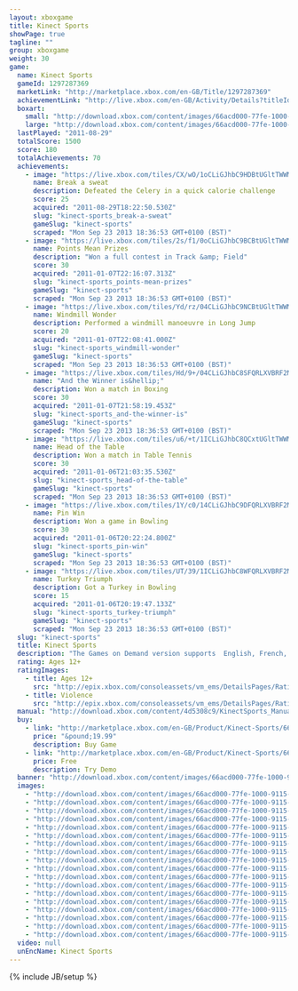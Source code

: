 ```yaml
---
layout: xboxgame
title: Kinect Sports
showPage: true
tagline: ""
group: xboxgame
weight: 30
game: 
  name: Kinect Sports
  gameId: 1297287369
  marketLink: "http://marketplace.xbox.com/en-GB/Title/1297287369"
  achievementLink: "http://live.xbox.com/en-GB/Activity/Details?titleId=1297287369"
  boxart: 
    small: "http://download.xbox.com/content/images/66acd000-77fe-1000-9115-d8024d5308c9/2057/boxartsm.jpg"
    large: "http://download.xbox.com/content/images/66acd000-77fe-1000-9115-d8024d5308c9/2057/boxartlg.jpg"
  lastPlayed: "2011-08-29"
  totalScore: 1500
  score: 180
  totalAchievements: 70
  achievements: 
    - image: "https://live.xbox.com/tiles/CX/wO/1oCLiGJhbC9HDBtUGltTWWM5L2FjaC8wLzYzAAAAAOfn5-khfBU=.jpg"
      name: Break a sweat
      description: Defeated the Celery in a quick calorie challenge
      score: 25
      acquired: "2011-08-29T18:22:50.530Z"
      slug: "kinect-sports_break-a-sweat"
      gameSlug: "kinect-sports"
      scraped: "Mon Sep 23 2013 18:36:53 GMT+0100 (BST)"
    - image: "https://live.xbox.com/tiles/2s/f1/0oCLiGJhbC9BCBtUGltTWWM5L2FjaC8wLzI1AAAAAOfn5-3ax8Y=.jpg"
      name: Points Mean Prizes
      description: "Won a full contest in Track &amp; Field"
      score: 30
      acquired: "2011-01-07T22:16:07.313Z"
      slug: "kinect-sports_points-mean-prizes"
      gameSlug: "kinect-sports"
      scraped: "Mon Sep 23 2013 18:36:53 GMT+0100 (BST)"
    - image: "https://live.xbox.com/tiles/Yd/rz/04CLiGJhbC9NCBtUGltTWWM5L2FjaC8wLzI5AAAAAOfn5-zc2n0=.jpg"
      name: Windmill Wonder
      description: Performed a windmill manoeuvre in Long Jump
      score: 20
      acquired: "2011-01-07T22:08:41.000Z"
      slug: "kinect-sports_windmill-wonder"
      gameSlug: "kinect-sports"
      scraped: "Mon Sep 23 2013 18:36:53 GMT+0100 (BST)"
    - image: "https://live.xbox.com/tiles/Hd/9+/04CLiGJhbC8SFQRLXVBRF2M5L2FjaC8wL2YAAAAA5+fn-FHfBg==.jpg"
      name: "And the Winner is&hellip;"
      description: Won a match in Boxing
      score: 30
      acquired: "2011-01-07T21:58:19.453Z"
      slug: "kinect-sports_and-the-winner-is"
      gameSlug: "kinect-sports"
      scraped: "Mon Sep 23 2013 18:36:53 GMT+0100 (BST)"
    - image: "https://live.xbox.com/tiles/u6/+t/1ICLiGJhbC8QCxtUGltTWWM5L2FjaC8wLzFkAAAAAOfn5-uCr6c=.jpg"
      name: Head of the Table
      description: Won a match in Table Tennis
      score: 30
      acquired: "2011-01-06T21:03:35.530Z"
      slug: "kinect-sports_head-of-the-table"
      gameSlug: "kinect-sports"
      scraped: "Mon Sep 23 2013 18:36:53 GMT+0100 (BST)"
    - image: "https://live.xbox.com/tiles/1Y/c0/14CLiGJhbC9DFQRLXVBRF2M5L2FjaC8wLzcAAAAA5+fn+BuHzg==.jpg"
      name: Pin Win
      description: Won a game in Bowling
      score: 30
      acquired: "2011-01-06T20:22:24.800Z"
      slug: "kinect-sports_pin-win"
      gameSlug: "kinect-sports"
      scraped: "Mon Sep 23 2013 18:36:53 GMT+0100 (BST)"
    - image: "https://live.xbox.com/tiles/UT/39/1ICLiGJhbC8WFQRLXVBRF2M5L2FjaC8wL2IAAAAA5+fn+9I9Sg==.jpg"
      name: Turkey Triumph
      description: Got a Turkey in Bowling
      score: 15
      acquired: "2011-01-06T20:19:47.133Z"
      slug: "kinect-sports_turkey-triumph"
      gameSlug: "kinect-sports"
      scraped: "Mon Sep 23 2013 18:36:53 GMT+0100 (BST)"
  slug: "kinect-sports"
  title: Kinect Sports
  description: "The Games on Demand version supports  English, French, Italian, German, Spanish, Potuguese, Russian, Japanese, Korean, Chinese.  Kinect Sports sends you, your friends and family into the stadium to bring out your potential as sporting legends. Experience all the thrills of six major events: Soccer, Bowling, Track &amp; Field, Boxing, Beach Volleyball and Table Tennis.  No controller required - your body is all you need. From delivering a supreme serve to vaulting the final hurdle, the Kinect sensor tracks all your movements. Play solo to boost your personal best, tackle computer-controlled opponents, send challenges across the globe via Xbox LIVE or gather around the TV for lively living room competition. There&apos;s even a mascot-packed Party Play option for those times when everyone wants in on the action!"
  rating: Ages 12+
  ratingImages: 
    - title: Ages 12+
      src: "http://epix.xbox.com/consoleassets/vm_ems/DetailsPages/RatingSystemID/14/default/Values/14003.png"
    - title: Violence
      src: "http://epix.xbox.com/consoleassets/vm_ems/DetailsPages/RatingSystemID/14/default/Descriptors/14005.png"
  manual: "http://download.xbox.com/content/4d5308c9/KinectSports_Manual_EN-FR_Revised.pdf"
  buy: 
    - link: "http://marketplace.xbox.com/en-GB/Product/Kinect-Sports/66acd000-77fe-1000-9115-d8024d5308c9?nosplash=1&amp;purchase=1&amp;DownloadType=Game"
      price: "&pound;19.99"
      description: Buy Game
    - link: "http://marketplace.xbox.com/en-GB/Product/Kinect-Sports/66acd000-77fe-1000-9115-d8024d5308c9?nosplash=1&amp;purchase=1&amp;DownloadType=GameDemo"
      price: Free
      description: Try Demo
  banner: "http://download.xbox.com/content/images/66acd000-77fe-1000-9115-d8024d5308c9/2057/banner.png"
  images: 
    - "http://download.xbox.com/content/images/66acd000-77fe-1000-9115-d8024d5308c9/1033/screenlg1.jpg"
    - "http://download.xbox.com/content/images/66acd000-77fe-1000-9115-d8024d5308c9/1033/screenlg2.jpg"
    - "http://download.xbox.com/content/images/66acd000-77fe-1000-9115-d8024d5308c9/1033/screenlg3.jpg"
    - "http://download.xbox.com/content/images/66acd000-77fe-1000-9115-d8024d5308c9/1033/screenlg4.jpg"
    - "http://download.xbox.com/content/images/66acd000-77fe-1000-9115-d8024d5308c9/1033/screenlg5.jpg"
    - "http://download.xbox.com/content/images/66acd000-77fe-1000-9115-d8024d5308c9/1033/screenlg6.jpg"
    - "http://download.xbox.com/content/images/66acd000-77fe-1000-9115-d8024d5308c9/1033/screenlg7.jpg"
    - "http://download.xbox.com/content/images/66acd000-77fe-1000-9115-d8024d5308c9/1033/screenlg8.jpg"
    - "http://download.xbox.com/content/images/66acd000-77fe-1000-9115-d8024d5308c9/1033/screenlg9.jpg"
    - "http://download.xbox.com/content/images/66acd000-77fe-1000-9115-d8024d5308c9/1033/screenlg10.jpg"
    - "http://download.xbox.com/content/images/66acd000-77fe-1000-9115-d8024d5308c9/1033/screenlg11.jpg"
    - "http://download.xbox.com/content/images/66acd000-77fe-1000-9115-d8024d5308c9/1033/screenlg12.jpg"
    - "http://download.xbox.com/content/images/66acd000-77fe-1000-9115-d8024d5308c9/1033/screenlg13.jpg"
    - "http://download.xbox.com/content/images/66acd000-77fe-1000-9115-d8024d5308c9/1033/screenlg14.jpg"
    - "http://download.xbox.com/content/images/66acd000-77fe-1000-9115-d8024d5308c9/1033/screenlg15.jpg"
    - "http://download.xbox.com/content/images/66acd000-77fe-1000-9115-d8024d5308c9/1033/screenlg16.jpg"
    - "http://download.xbox.com/content/images/66acd000-77fe-1000-9115-d8024d5308c9/1033/screenlg17.jpg"
    - "http://download.xbox.com/content/images/66acd000-77fe-1000-9115-d8024d5308c9/1033/screenlg18.jpg"
  video: null
  unEncName: Kinect Sports
---
```

{% include JB/setup %}